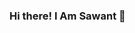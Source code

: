 ### Hi there! I Am Sawant 👋

<!--
**Sawantkun/Sawantkun** is a ✨ _special_ ✨ repository because its `README.md` (this file) appears on your GitHub profile.

Here are some ideas to get you started:

- 🔭 I’m currently working on Personal Portfolio
- 🌱 I’m currently learning JavaScript
- 👯 I’m looking to collaborate on Web Designing
- 💬 Ask me about Html, CSS, C++, Python
- 📫 How to reach me: ...
- 😄 Pronouns: He/Him
- ⚡ Fun fact: I Love Bikes
-->
